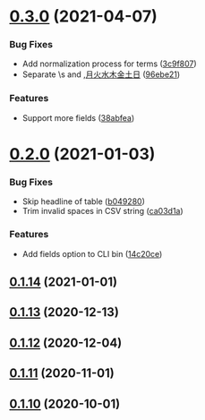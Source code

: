 # [0.3.0](https://github.com/nandenjin/twinkle-parser/compare/v0.2.0...v0.3.0) (2021-04-07)


### Bug Fixes

* Add normalization process for terms ([3c9f807](https://github.com/nandenjin/twinkle-parser/commit/3c9f807834a4dfb79dca04abc384b99089899716))
* Separate \s and ,[月火水木金土日]([#144](https://github.com/nandenjin/twinkle-parser/issues/144)) ([96ebe21](https://github.com/nandenjin/twinkle-parser/commit/96ebe215fdc04b00f7c6a23d992178c719673621))


### Features

* Support more fields ([38abfea](https://github.com/nandenjin/twinkle-parser/commit/38abfea58866673a2a408689da85b8b13a85a023))



# [0.2.0](https://github.com/nandenjin/twinkle-parser/compare/v0.1.14...v0.2.0) (2021-01-03)

### Bug Fixes

- Skip headline of table ([b049280](https://github.com/nandenjin/twinkle-parser/commit/b049280e6f6d2df21dbe92e993536ca5fedd9133))
- Trim invalid spaces in CSV string ([ca03d1a](https://github.com/nandenjin/twinkle-parser/commit/ca03d1aa64c6ab94dff7b93ffc5969ec1a05907b))

### Features

- Add fields option to CLI bin ([14c20ce](https://github.com/nandenjin/twinkle-parser/commit/14c20cec193a8c1cdfb22473244cd47c412b8a17))

## [0.1.14](https://github.com/nandenjin/twinkle-parser/compare/v0.1.13...v0.1.14) (2021-01-01)

## [0.1.13](https://github.com/nandenjin/twinkle-parser/compare/v0.1.12...v0.1.13) (2020-12-13)

## [0.1.12](https://github.com/nandenjin/twinkle-parser/compare/v0.1.11...v0.1.12) (2020-12-04)

## [0.1.11](https://github.com/nandenjin/twinkle-parser/compare/v0.1.10...v0.1.11) (2020-11-01)

## [0.1.10](https://github.com/nandenjin/twinkle-parser/compare/v0.1.9...v0.1.10) (2020-10-01)
